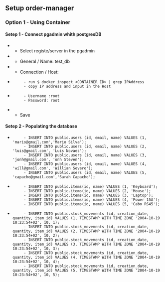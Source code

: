 ## Setup order-manager
### Option 1 -  Using Container
####  Setep 1 - Connect pgadmin whith postgresDB 
* - Select registe/server in the pgadmin
*   - General / Name: test_db
*   - Connection / Host:
*          - run $ docker inspect <CONTAINER ID> | grep IPAddress
           - copy IP address and input in the Host 
*          - Username :root
           - Password: root
*   - Save
  
####  Setep 2 - Populating the database
*          - INSERT INTO public.users (id, email, name) VALUES (1, 'mario@gmail.com','Mario Silva');
           - INSERT INTO public.users (id, email, name) VALUES (2, 'luis@gmail.com', 'Luis Novaes');
           - INSERT INTO public.users (id, email, name) VALUES (3, 'jonh@gmail.com', 'onh Steven');
           - INSERT INTO public.users (id, email, name) VALUES (4, 'will@gmail.com', 'Willian Severo');
           - INSERT INTO public.users (id, email, name) VALUES (5, 'capacho@gmail.com','Sarah Capacho');

*          - INSERT INTO public.items(id, name) VALUES (1, 'Keyboard');
           - INSERT INTO public.items(id, name) VALUES (2, 'Mouse');
           - INSERT INTO public.items(id, name) VALUES (3, 'Laptop');
           - INSERT INTO public.items(id, name) VALUES (4, 'Power 15A');
           - INSERT INTO public.items(id, name) VALUES (5, 'Cabo RS45');

*          - INSERT INTO public.stock_movements (id, creation_date, quantity, item_id) VALUES (1, TIMESTAMP WITH TIME ZONE '2004-10-19 10:23:54+02', 10, 1);
           - INSERT INTO public.stock_movements (id, creation_date, quantity, item_id) VALUES (2, TIMESTAMP WITH TIME ZONE '2004-10-19 10:23:54+02', 10, 2);
           - INSERT INTO public.stock_movements (id, creation_date, quantity, item_id) VALUES (3, TIMESTAMP WITH TIME ZONE '2004-10-19 10:23:54+02', 10, 3);
           - INSERT INTO public.stock_movements (id, creation_date, quantity, item_id) VALUES (4, TIMESTAMP WITH TIME ZONE '2004-10-19 10:23:54+02', 10, 4);
           - INSERT INTO public.stock_movements (id, creation_date, quantity, item_id) VALUES (5, TIMESTAMP WITH TIME ZONE '2004-10-19 10:23:54+02', 10, 5);
